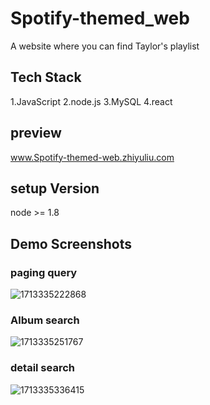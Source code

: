 # Spotify-themed_web
A website where you can find Taylor's playlist

## Tech Stack
1.JavaScript
2.node.js
3.MySQL
4.react

## preview
www.Spotify-themed-web.zhiyuliu.com

## setup Version
node >= 1.8

## Demo Screenshots
### paging query
![1713335222868](https://github.com/ZhiyuL1u/Spotify-themed_web/assets/144643293/211c9a33-9d3b-4dc2-8f23-c4efe0167ee7)
### Album search
![1713335251767](https://github.com/ZhiyuL1u/Spotify-themed_web/assets/144643293/deaf7ffb-d999-457c-898d-fadf991f2fe1)
### detail search
![1713335336415](https://github.com/ZhiyuL1u/Spotify-themed_web/assets/144643293/65c976bd-23c5-4545-b704-d6d0186310f2)



